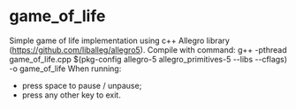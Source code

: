 # game_of_life
Simple game of life implementation using c++ Allegro library (https://github.com/liballeg/allegro5).
Compile with command:
g++ -pthread game_of_life.cpp $(pkg-config allegro-5 allegro_primitives-5 --libs --cflags) -o game_of_life
When running:
- press space to pause / unpause;
- press any other key to exit.
